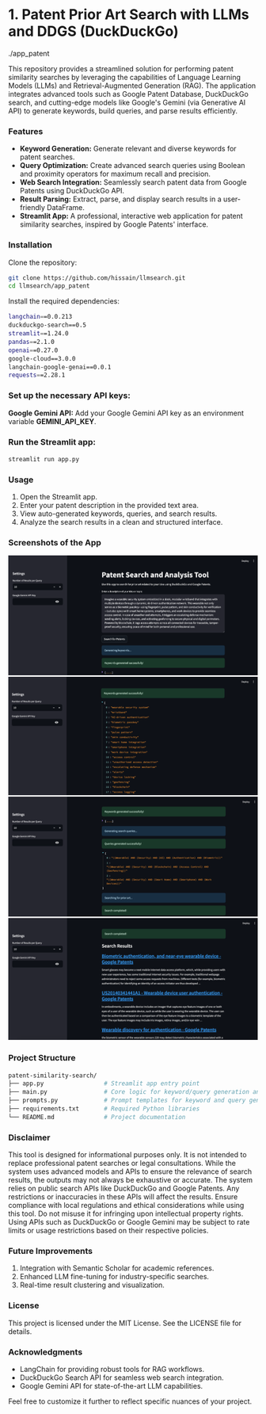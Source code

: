 # 1. Patent Prior Art Search with LLMs and DDGS (DuckDuckGo) 
./app_patent
  
This repository provides a streamlined solution for performing patent similarity searches by leveraging the capabilities of Language Learning Models (LLMs) and Retrieval-Augmented Generation (RAG). The application integrates advanced tools such as Google Patent Database, DuckDuckGo search, and cutting-edge models like Google's Gemini (via Generative AI API) to generate keywords, build queries, and parse results efficiently.

### Features
- **Keyword Generation:** Generate relevant and diverse keywords for patent searches.
- **Query Optimization:** Create advanced search queries using Boolean and proximity operators for maximum recall and precision.
- **Web Search Integration:** Seamlessly search patent data from Google Patents using DuckDuckGo API.
- **Result Parsing:** Extract, parse, and display search results in a user-friendly DataFrame.
- **Streamlit App:** A professional, interactive web application for patent similarity searches, inspired by Google Patents' interface.

### Installation
Clone the repository:
```bash
git clone https://github.com/hissain/llmsearch.git
cd llmsearch/app_patent
```

Install the required dependencies:

```bash
langchain==0.0.213
duckduckgo-search==0.5
streamlit==1.24.0
pandas==2.1.0
openai==0.27.0
google-cloud==3.0.0
langchain-google-genai==0.0.1
requests==2.28.1
```

### Set up the necessary API keys:

**Google Gemini API:** Add your Google Gemini API key as an environment variable **GEMINI_API_KEY**.

### Run the Streamlit app:

```bash
streamlit run app.py
```

### Usage
1. Open the Streamlit app.
2. Enter your patent description in the provided text area.
3. View auto-generated keywords, queries, and search results.
4. Analyze the search results in a clean and structured interface.

### Screenshots of the App
![Idea](resources/Screenshot_patent1.png)
![Keywords](resources/Screenshot_patent2.png)
![Query String](resources/Screenshot_patent3.png)
![Results](resources/Screenshot_patent4.png)

### Project Structure

```bash
patent-similarity-search/
├── app.py                 # Streamlit app entry point
├── main.py                # Core logic for keyword/query generation and searching
├── prompts.py             # Prompt templates for keyword and query generation
├── requirements.txt       # Required Python libraries
└── README.md              # Project documentation
```

### Disclaimer
This tool is designed for informational purposes only. It is not intended to replace professional patent searches or legal consultations. While the system uses advanced models and APIs to ensure the relevance of search results, the outputs may not always be exhaustive or accurate. The system relies on public search APIs like DuckDuckGo and Google Patents. Any restrictions or inaccuracies in these APIs will affect the results. Ensure compliance with local regulations and ethical considerations while using this tool. Do not misuse it for infringing upon intellectual property rights. Using APIs such as DuckDuckGo or Google Gemini may be subject to rate limits or usage restrictions based on their respective policies.

### Future Improvements
1. Integration with Semantic Scholar for academic references.
2. Enhanced LLM fine-tuning for industry-specific searches.
3. Real-time result clustering and visualization.

### License
This project is licensed under the MIT License. See the LICENSE file for details.

### Acknowledgments
- LangChain for providing robust tools for RAG workflows.
- DuckDuckGo Search API for seamless web search integration.
- Google Gemini API for state-of-the-art LLM capabilities.

Feel free to customize it further to reflect specific nuances of your project.
